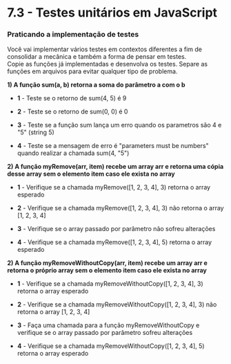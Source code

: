 # 7.3 - Testes unitários em JavaScript

### Praticando a implementação de testes

Você vai implementar vários testes em contextos diferentes a fim de consolidar a mecânica e também a forma de pensar em testes.<br>
Copie as funções já implementadas e desenvolva os testes. Separe as funções em arquivos para evitar qualquer tipo de problema.

**1) A função sum(a, b) retorna a soma do parâmetro a com o b**

- **1** - Teste se o retorno de sum(4, 5) é 9

- **2** - Teste se o retorno de sum(0, 0) é 0

- **3** - Teste se a função sum lança um erro quando os parametros são 4 e "5" (string 5)

- **4** - Teste se a mensagem de erro é "parameters must be numbers" quando realizar a chamada sum(4, "5")

**2) A função myRemove(arr, item) recebe um array arr e retorna uma cópia desse array sem o elemento item caso ele exista no array**

- **1** - Verifique se a chamada myRemove([1, 2, 3, 4], 3) retorna o array esperado

- **2** - Verifique se a chamada myRemove([1, 2, 3, 4], 3) não retorna o array [1, 2, 3, 4]

- **3** - Verifique se o array passado por parâmetro não sofreu alterações

- **4** - Verifique se a chamada myRemove([1, 2, 3, 4], 5) retorna o array esperado


**2) A função myRemoveWithoutCopy(arr, item) recebe um array arr e retorna o próprio array sem o elemento item caso ele exista no array**

- **1** - Verifique se a chamada myRemoveWithoutCopy([1, 2, 3, 4], 3) retorna o array esperado

- **2** - Verifique se a chamada myRemoveWithoutCopy([1, 2, 3, 4], 3) não retorna o array [1, 2, 3, 4]

- **3** - Faça uma chamada para a função myRemoveWithoutCopy e verifique se o array passado por parâmetro sofreu alterações

- **4** - Verifique se a chamada myRemoveWithoutCopy([1, 2, 3, 4], 5) retorna o array esperado